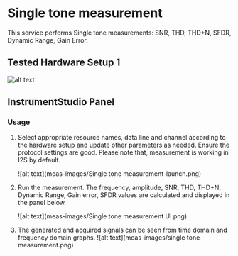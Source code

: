 # Single tone measurement
This service performs Single tone measurements: SNR, THD, THD+N, SFDR, Dynamic Range, Gain Error.

## Tested Hardware Setup 1

  ![alt text](meas-images/hardware-setup-for-CDB5381.png)


## InstrumentStudio Panel

### Usage

1. Select appropriate resource names, data line and channel according to the hardware setup and update other parameters as needed. Ensure the protocol settings are good. Please note that, measurement is working in I2S by default.

   ![alt text](meas-images/Single tone measurement-launch.png)

2. Run the measurement. The frequency, amplitude, SNR, THD, THD+N, Dynamic Range, Gain error, SFDR values are calculated and displayed in the panel below.

   ![alt text](meas-images/Single tone measurement UI.png)
3. The generated and acquired signals can be seen from time domain and frequency domain graphs.
   ![alt text](meas-images/single tone measurement.png)